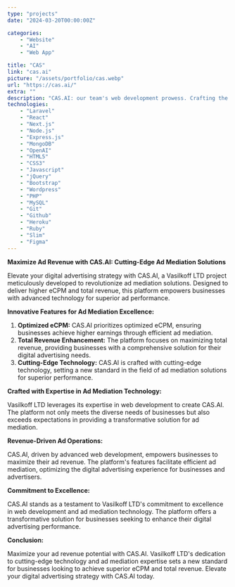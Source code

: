 ```yaml
---
type: "projects"
date: "2024-03-20T00:00:00Z"

categories: 
    - "Website"
    - "AI"
    - "Web App"

title: "CAS"
link: "cas.ai"
picture: "/assets/portfolio/cas.webp"
url: "https://cas.ai/"
extra: ""
description: "CAS.AI: our team's web development prowess. Crafting the digital experience for CAS.AI with innovation and expertise. Elevate your online presence seamlessly."
technologies:
    - "Laravel"
    - "React"
    - "Next.js"
    - "Node.js"
    - "Express.js"
    - "MongoDB"
    - "OpenAI"
    - "HTML5"
    - "CSS3"
    - "Javascript"
    - "jQuery"
    - "Bootstrap"
    - "Wordpress"
    - "PHP"
    - "MySQL"
    - "Git"
    - "Github"
    - "Heroku"
    - "Ruby"
    - "Slim"
    - "Figma"
---
```

**Maximize Ad Revenue with CAS.AI: Cutting-Edge Ad Mediation Solutions**

Elevate your digital advertising strategy with CAS.AI, a Vasilkoff LTD project meticulously developed to revolutionize ad mediation solutions. Designed to deliver higher eCPM and total revenue, this platform empowers businesses with advanced technology for superior ad performance.

**Innovative Features for Ad Mediation Excellence:**

1. **Optimized eCPM:** CAS.AI prioritizes optimized eCPM, ensuring businesses achieve higher earnings through efficient ad mediation.
2. **Total Revenue Enhancement:** The platform focuses on maximizing total revenue, providing businesses with a comprehensive solution for their digital advertising needs.
3. **Cutting-Edge Technology:** CAS.AI is crafted with cutting-edge technology, setting a new standard in the field of ad mediation solutions for superior performance.

**Crafted with Expertise in Ad Mediation Technology:**

Vasilkoff LTD leverages its expertise in web development to create CAS.AI. The platform not only meets the diverse needs of businesses but also exceeds expectations in providing a transformative solution for ad mediation.

**Revenue-Driven Ad Operations:**

CAS.AI, driven by advanced web development, empowers businesses to maximize their ad revenue. The platform's features facilitate efficient ad mediation, optimizing the digital advertising experience for businesses and advertisers.

**Commitment to Excellence:**

CAS.AI stands as a testament to Vasilkoff LTD's commitment to excellence in web development and ad mediation technology. The platform offers a transformative solution for businesses seeking to enhance their digital advertising performance.

**Conclusion:**

Maximize your ad revenue potential with CAS.AI. Vasilkoff LTD's dedication to cutting-edge technology and ad mediation expertise sets a new standard for businesses looking to achieve superior eCPM and total revenue. Elevate your digital advertising strategy with CAS.AI today.
